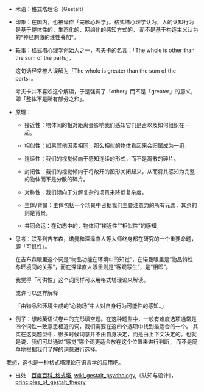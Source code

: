 + 术语：格式塔理论（Gestalt）
+ 印象：在国内，也被译作「完形心理学」。格式塔心理学认为，人的认知行为是基于整体性的，生态化的，网络化的感知方式的，
而不是基于构造主义认为的“神经刺激的线性叠加”。
+ 轶事：格式塔心理学创始人之一，考夫卡的名言：「The whole is other than the sum of the parts」，

  这句话经常被人误解为「The whole is greater than the sum of the parts」。

  考夫卡并不喜欢这个解读，于是强调了「other」而不是「greater」的意义，
即「整体不是所有部分之和」。
+ 原理：

  - 接近性：物体间的相对距离会影响我们感知它们是否以及如何组织在一起。
  
  - 相似性：如果其他因素相同，那么相似的物体看起来会归属成为一组。
  
  - 连续性：我们的视觉倾向于感知连续的形式，而不是离散的碎片。
  
  - 封闭性：我们的视觉倾向于将敞开的图形关闭起来，从而将其感知为完整的物体而不是分散的碎片。
  
  - 对称性：我们倾向于分解复杂的场景来降低复杂度。
  
  - 主体/背景：主体包括一个场景中占据我们主要注意力的所有元素，其余的则是背景。
  
  - 共同命运：在动态中的，物体间“接近性“”相似性“的感知。
  
+ 思考：联系到吉布森，诺曼和深泽直人等大师终身都在研究的一个重要命题，即「可供性」。

  在吉布森眼里这个词是“物品功能在环境中的知觉”，在诺曼眼里是“物品特性与环境间的关系”，而在深泽直人眼里则是“客观写生”，是“相即”。
  
  我觉得「可供性」这个词同样可以用格式塔理论来解读。

  或许可以这样解释
  
  「由物品和环境生成的“心物场”中人对自身行为可能性的感知。」
  
+ 例子：想起英语试卷中的完形填空题。在这种题型中，一般有难度选项通常是四个词性一致意思相近的词，我们需要在这四个选项中找到最适合的一个。
其实在这类题型中，很多时候词意并不由自身决定，而是由上下文决定的。也就是说，我们可以通过“感觉”哪个词更适合放在这个位置来进行判断，
而不是简单地根据我们了解的词意进行选择。

 我想，这也是一种格式塔理论在语言学的应用吧。
+ 出处：[百度百科_格式塔](http://baike.baidu.com/link?url=woAku-3l6FEmz83fcaPMJ7E4uipN3xtU8oVND2Rv_dTBOejUyEhW2qjs0Eg7LLTCv4H8_qCCMbxSwFXb5S4zV0IXE8nFrpOKUyLURywViP7kGi_wro4wiIgQxJep2gvA),
[wiki_gestalt_psychology](https://en.wikipedia.org/wiki/Gestalt_psychology),《认知与设计》，[principles_of_gestalt_theory](http://www.gestalttheory.net/cms/uploads/pdf/archive/1934_1960/Principles_Gestalt_Psychology_koffka.pdf)
